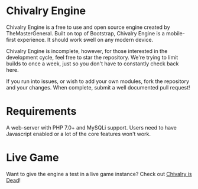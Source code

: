 # Chivalry Engine
Chivalry Engine is a free to use and open source engine created by TheMasterGeneral. Built on top of Bootstrap, Chivalry Engine is a mobile-first experience. It should work swell on any modern device.

Chivalry Engine is incomplete, however, for those interested in the development cycle, feel free to star the repository. We're trying to limit builds to once a week, just so you don't have to constantly check back here.

If you run into issues, or wish to add your own modules, fork the repository and your changes. When complete, submit a well documented pull request!

# Requirements
A web-server with PHP 7.0+ and MySQLi support. Users need to have Javascript enabled or a lot of the core features won't work.  
  
  # Live Game
Want to give the engine a test in a live game instance? Check out [Chivalry is Dead](https://chivalryisdeadgame.com)!
